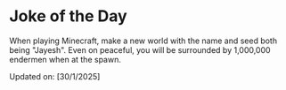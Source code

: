 # Joke of the Day

<!-- #joke -->
When playing Minecraft, make a new world with the name and seed both being "Jayesh". Even on peaceful, you will be surrounded by 1,000,000 endermen when at the spawn.

Updated on: [30/1/2025]
<!-- #jokeEnd -->